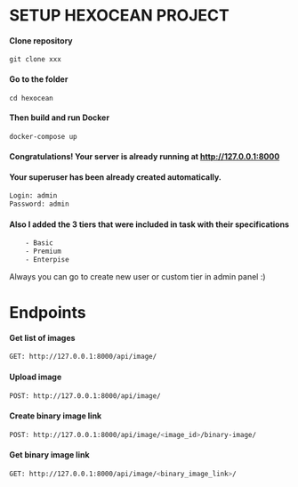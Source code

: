 # SETUP HEXOCEAN PROJECT

#### Clone repository
```
git clone xxx
```
#### Go to the folder
```
cd hexocean
```
#### Then build and run Docker
```bash
docker-compose up
```
#### Congratulations! Your server is already running at http://127.0.0.1:8000
#### Your superuser has been already created automatically. 
```bash
Login: admin
Password: admin
```

#### Also I added the 3 tiers that were included in task with their specifications
```bash
    - Basic
    - Premium
    - Enterpise
```   
Always you can go to create new user or custom tier in admin panel :)

# Endpoints</h1>

#### Get list of images
```bash
GET: http://127.0.0.1:8000/api/image/
```


#### Upload image
```bash
POST: http://127.0.0.1:8000/api/image/
```


#### Create binary image link
```bash
POST: http://127.0.0.1:8000/api/image/<image_id>/binary-image/
```


#### Get binary image link
```bash
GET: http://127.0.0.1:8000/api/image/<binary_image_link>/
```






